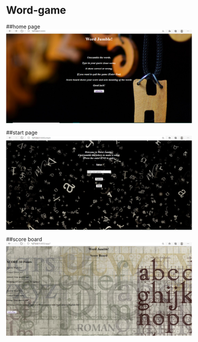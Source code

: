 # Word-game
 
##home page
    ![Optional Text](output/word_Jumble1.PNG)
    
##start page
    ![start](output/word_Jumble2.PNG)

##score board
    ![score](output/word_Jumble3.PNG)
